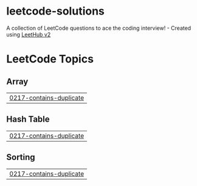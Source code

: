 # leetcode-solutions
A collection of LeetCode questions to ace the coding interview! - Created using [LeetHub v2](https://github.com/arunbhardwaj/LeetHub-2.0)

<!---LeetCode Topics Start-->
# LeetCode Topics
## Array
|  |
| ------- |
| [0217-contains-duplicate](https://github.com/Yeshwanth-King/leetcode-solutions/tree/master/0217-contains-duplicate) |
## Hash Table
|  |
| ------- |
| [0217-contains-duplicate](https://github.com/Yeshwanth-King/leetcode-solutions/tree/master/0217-contains-duplicate) |
## Sorting
|  |
| ------- |
| [0217-contains-duplicate](https://github.com/Yeshwanth-King/leetcode-solutions/tree/master/0217-contains-duplicate) |
<!---LeetCode Topics End-->